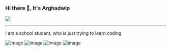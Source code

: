 ### Hi there 👋, It's Arghadwip
[<img src="https://img.shields.io/badge/Instagram-E4405F?style=for-the-badge&logo=instagram&logoColor=white"/>](https://instagram.com/sarkar_2_?igshid=YmMyMTA2M2Y=)
***
I am a school student, who is just trying to learn coding

![image](https://github-readme-stats.vercel.app/api/top-langs/?username=arghadwip23)
![image](https://github-readme-stats.vercel.app/api?username=arghadwip23)
![image](https://github-profile-summary-cards.vercel.app/api/cards/profile-details?username=arghadwip23&theme=vue)
![image](https://activity-graph.herokuapp.com/graph?username=arghadwip23&theme=minimal)
<!--
**arghadwip23/arghadwip23** is a ✨ _special_ ✨ repository because its `README.md` (this file) appears on your GitHub profile.

Here are some ideas to get you started:

- 🔭 I’m currently working on ...
- 🌱 I’m currently learning ...
- 👯 I’m looking to collaborate on ...
- 🤔 I’m looking for help with ...
- 💬 Ask me about ...
- 📫 How to reach me: ...
- 😄 Pronouns: ...
- ⚡ Fun fact: ...
-->
